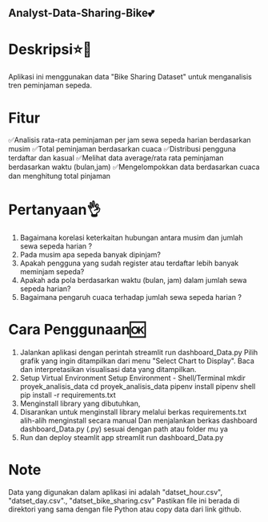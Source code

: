 ## Analyst-Data-Sharing-Bike💕

# Deskripsi⭐💫
Aplikasi ini menggunakan data "Bike Sharing Dataset" untuk menganalisis tren peminjaman sepeda.

# Fitur
✅Analisis rata-rata peminjaman per jam sewa sepeda harian berdasarkan musim
✅Total peminjaman berdasarkan cuaca
✅Distribusi pengguna terdaftar dan kasual
✅Melihat data average/rata rata peminjaman berdasarkan waktu (bulan,jam)
✅Mengelompokkan data berdasarkan cuaca dan menghitung total pinjaman

# Pertanyaan👌
1. Bagaimana korelasi keterkaitan hubungan antara musim dan jumlah sewa sepeda harian ?
2. Pada musim apa sepeda banyak dipinjam?
3. Apakah pengguna yang sudah register atau terdaftar lebih banyak meminjam sepeda?
4. Apakah ada pola berdasarkan waktu (bulan, jam) dalam jumlah sewa sepeda harian?
5. Bagaimana pengaruh cuaca terhadap jumlah sewa sepeda harian ?

# Cara Penggunaan🆗
1. Jalankan aplikasi dengan perintah streamlit run dashboard_Data.py Pilih grafik yang ingin ditampilkan dari menu "Select Chart to Display". Baca dan interpretasikan visualisasi data yang ditampilkan.
2. Setup Virtual Environment
Setup Environment - Shell/Terminal
mkdir proyek_analisis_data
cd proyek_analisis_data
pipenv install
pipenv shell
pip install -r requirements.txt
4. Menginstall library yang dibutuhkan,
5. Disarankan untuk menginstall library melalui berkas requirements.txt alih-alih menginstall secara manual
Dan menjalankan berkas dashboard dashboard_Data.py (.py) sesuai dengan path atau folder mu ya
6. Run dan deploy steamlit app
streamlit run dashboard_Data.py

# Note
Data yang digunakan dalam aplikasi ini adalah "datset_hour.csv", "datset_day.csv"., "datset_bike_sharing.csv" Pastikan file ini berada di direktori yang sama dengan file Python atau copy data dari link github.
